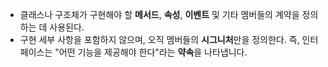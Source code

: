 
- 클래스나 구조체가 구현해야 할 **메서드**, **속성**, **이벤트** 및 기타 멤버들의 계약을 정의하는 데 사용된다.
- 구현 세부 사항을 포함하지 않으며, 오직 멤버들의 **시그니처**만을 정의한다. 즉, 인터페이스는 "어떤 기능을 제공해야 한다"라는 **약속**을 나타냅니다.

